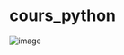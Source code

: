 # cours_python

![image](https://github.com/youssefellouh/cours_pyhon/assets/159732455/7c010b4b-eaed-4c03-992b-3e51ff915670)
